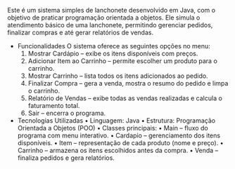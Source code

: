 Este é um sistema simples de lanchonete desenvolvido em Java, com o objetivo de praticar programação orientada a objetos.
Ele simula o atendimento básico de uma lanchonete, permitindo gerenciar pedidos, finalizar compras e até gerar relatórios de vendas.
- Funcionalidades
O sistema oferece as seguintes opções no menu:
	1.	Mostrar Cardápio – exibe os itens disponíveis com preços.
	2.	Adicionar Item ao Carrinho – permite escolher um produto para o carrinho.
	3.	Mostrar Carrinho – lista todos os itens adicionados ao pedido.
	4.	Finalizar Compra – gera a venda, mostra o resumo do pedido e limpa o carrinho.
	5.	Relatório de Vendas – exibe todas as vendas realizadas e calcula o faturamento total.
	6.	Sair – encerra o programa.
 - Tecnologias Utilizadas
	•	Linguagem: Java
	•	Estrutura: Programação Orientada a Objetos (POO)
	•	Classes principais:
	•	Main – fluxo do programa com menu interativo.
	•	Cardapio – gerenciamento dos itens disponíveis.
	•	Item – representação de cada produto (nome e preço).
	•	Carrinho – armazena os itens escolhidos antes da compra.
	•	Venda – finaliza pedidos e gera relatórios.
